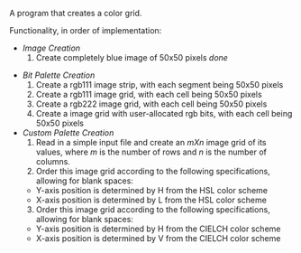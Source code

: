 A program that creates a color grid.

Functionality, in order of implementation:  
+ *Image Creation*
  1. Create completely blue image of 50x50 pixels *done*
- *Bit Palette Creation*
  1. Create a rgb111 image strip, with each segment being 50x50 pixels
  2. Create a rgb111 image grid, with each cell being 50x50 pixels
  3. Create a rgb222 image grid, with each cell being 50x50 pixels
  4. Create a image grid with user-allocated rgb bits, with each cell being 50x50 pixels
- *Custom Palette Creation*
  1. Read in a simple input file and create an *mXn* image grid of its values, where *m* is the
  number of rows and *n* is the number of columns.
  2. Order this image grid according to the following specifications, allowing for blank spaces:
    * Y-axis position is determined by H from the HSL color scheme
    * X-axis position is determined by L from the HSL color scheme
  3. Order this image grid according to the following specifications, allowing for blank spaces:
    * Y-axis position is determined by H from the CIELCH color scheme
    * X-axis position is determined by V from the CIELCH color scheme


